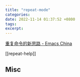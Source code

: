 ```yaml
---
title: "repeat-mode"
categories: 
date: 2022-11-14 01:37:52 +0800
tags: 
excerpt: 
---
```




[重复命令的新思路 - Emacs China](https://emacs-china.org/t/topic/21118)

[[repeat-help]]



## Misc





